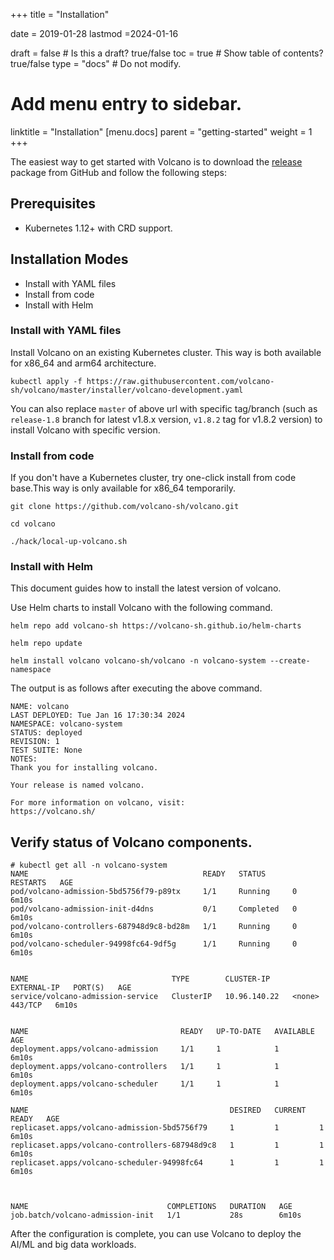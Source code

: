 +++
title =  "Installation"


date = 2019-01-28
lastmod =2024-01-16

draft = false  # Is this a draft? true/false
toc = true  # Show table of contents? true/false
type = "docs"  # Do not modify.

# Add menu entry to sidebar.
linktitle = "Installation"
[menu.docs]
  parent = "getting-started"
  weight = 1
+++

The easiest way to get started with Volcano is to download the [release](https://github.com/volcano-sh/volcano/releases) package from GitHub and follow the following steps:

## Prerequisites

 - Kubernetes 1.12+ with CRD support.

## Installation Modes
 - Install with YAML files
 - Install from code
 - Install with Helm


### Install with YAML files

Install Volcano on an existing Kubernetes cluster. This way is both available for x86_64 and arm64 architecture.

```shell
kubectl apply -f https://raw.githubusercontent.com/volcano-sh/volcano/master/installer/volcano-development.yaml
```

You can also replace `master` of above url with specific tag/branch (such as `release-1.8` branch for latest v1.8.x version, `v1.8.2` tag for v1.8.2 version) to install Volcano with specific version.


### Install from code

If you don't have a Kubernetes cluster, try one-click install from code base.This way is only available for x86_64 temporarily.

```
git clone https://github.com/volcano-sh/volcano.git

cd volcano

./hack/local-up-volcano.sh
```


### Install with Helm

This document guides how to install the latest version of volcano.

Use Helm charts to install Volcano with the following command.

```shell
helm repo add volcano-sh https://volcano-sh.github.io/helm-charts

helm repo update

helm install volcano volcano-sh/volcano -n volcano-system --create-namespace
```

The output is as follows after executing the above command.
```
NAME: volcano
LAST DEPLOYED: Tue Jan 16 17:30:34 2024
NAMESPACE: volcano-system
STATUS: deployed
REVISION: 1
TEST SUITE: None
NOTES:
Thank you for installing volcano.

Your release is named volcano.

For more information on volcano, visit:
https://volcano.sh/
```


## Verify status of Volcano components.

```shell
# kubectl get all -n volcano-system
NAME                                       READY   STATUS      RESTARTS   AGE
pod/volcano-admission-5bd5756f79-p89tx     1/1     Running     0          6m10s
pod/volcano-admission-init-d4dns           0/1     Completed   0          6m10s
pod/volcano-controllers-687948d9c8-bd28m   1/1     Running     0          6m10s
pod/volcano-scheduler-94998fc64-9df5g      1/1     Running     0          6m10s


NAME                                TYPE        CLUSTER-IP     EXTERNAL-IP   PORT(S)   AGE
service/volcano-admission-service   ClusterIP   10.96.140.22   <none>        443/TCP   6m10s


NAME                                  READY   UP-TO-DATE   AVAILABLE   AGE
deployment.apps/volcano-admission     1/1     1            1           6m10s
deployment.apps/volcano-controllers   1/1     1            1           6m10s
deployment.apps/volcano-scheduler     1/1     1            1           6m10s

NAME                                             DESIRED   CURRENT   READY   AGE
replicaset.apps/volcano-admission-5bd5756f79     1         1         1       6m10s
replicaset.apps/volcano-controllers-687948d9c8   1         1         1       6m10s
replicaset.apps/volcano-scheduler-94998fc64      1         1         1       6m10s



NAME                               COMPLETIONS   DURATION   AGE
job.batch/volcano-admission-init   1/1           28s        6m10s

```

After the configuration is complete, you can use Volcano to deploy the AI/ML and big data workloads.
